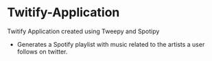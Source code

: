 # Twitify-Application
Twitify Application created using Tweepy and Spotipy
 - Generates a Spotify playlist with music related to the artists a user follows on twitter.
